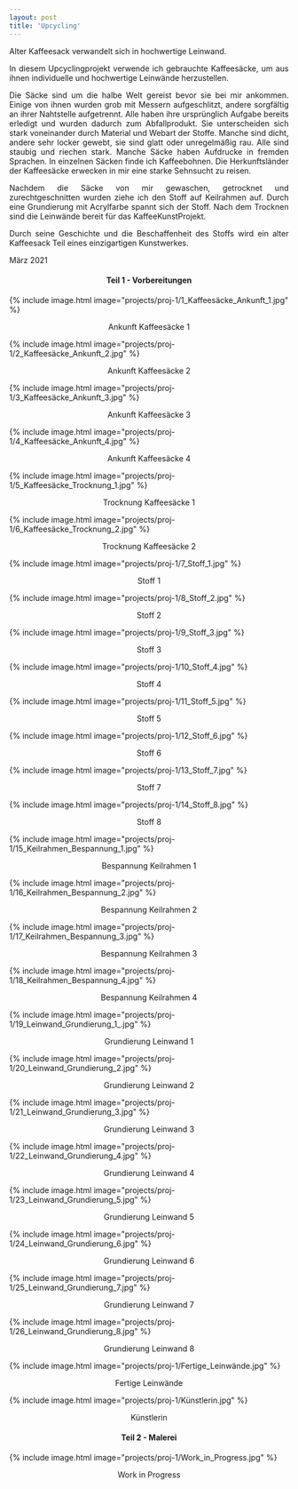 ```yaml
---
layout: post
title: 'Upcycling'
---
```

<p></p>
<p style="text-align:justify">Alter Kaffeesack verwandelt sich in hochwertige Leinwand.</p>

<p style="text-align:justify">In diesem Upcyclingprojekt verwende ich gebrauchte Kaffeesäcke, um aus ihnen individuelle und hochwertige Leinwände herzustellen.</p>
 
<p style="text-align:justify">Die Säcke sind um die halbe Welt gereist bevor sie bei mir ankommen. Einige von ihnen wurden grob mit Messern aufgeschlitzt, andere sorgfältig an ihrer Nahtstelle aufgetrennt. Alle haben ihre ursprünglich Aufgabe bereits erledigt und wurden dadurch zum Abfallprodukt. Sie unterscheiden sich stark voneinander durch Material und Webart der Stoffe. Manche sind dicht, andere sehr locker gewebt, sie sind glatt oder unregelmäßig rau. Alle sind staubig und riechen stark. Manche Säcke haben Aufdrucke in fremden Sprachen. In einzelnen Säcken finde ich Kaffeebohnen. Die Herkunftsländer der Kaffeesäcke erwecken in mir eine starke Sehnsucht zu reisen.</p>

<p style="text-align:justify">Nachdem die Säcke von mir gewaschen, getrocknet und  zurechtgeschnitten wurden ziehe ich den Stoff auf Keilrahmen auf. Durch eine Grundierung mit Acrylfarbe spannt sich der Stoff. Nach dem Trocknen sind die Leinwände bereit für das KaffeeKunstProjekt.</p>

<p style="text-align:justify">Durch seine Geschichte und die Beschaffenheit des Stoffs wird ein alter Kaffeesack Teil eines einzigartigen Kunstwerkes.</p>

<p style="text-align:justify">März 2021</p>


<div align="center"><h4>Teil 1 - Vorbereitungen</h4></div>


{% include image.html image="projects/proj-1/1_Kaffeesäcke_Ankunft_1.jpg" %}
<p align="center">Ankunft Kaffeesäcke 1</p>


{% include image.html image="projects/proj-1/2_Kaffeesäcke_Ankunft_2.jpg" %}
<p align="center">Ankunft Kaffeesäcke 2</p>


{% include image.html image="projects/proj-1/3_Kaffeesäcke_Ankunft_3.jpg" %}
<p align="center">Ankunft Kaffeesäcke 3</p>


{% include image.html image="projects/proj-1/4_Kaffeesäcke_Ankunft_4.jpg" %}
<p align="center">Ankunft Kaffeesäcke 4</p>


{% include image.html image="projects/proj-1/5_Kaffeesäcke_Trocknung_1.jpg" %}
<p align="center">Trocknung Kaffeesäcke 1</p>


{% include image.html image="projects/proj-1/6_Kaffeesäcke_Trocknung_2.jpg" %}
<p align="center">Trocknung Kaffeesäcke 2</p>


{% include image.html image="projects/proj-1/7_Stoff_1.jpg" %}
<p align="center">Stoff 1</p>


{% include image.html image="projects/proj-1/8_Stoff_2.jpg" %}
<p align="center">Stoff 2</p>


{% include image.html image="projects/proj-1/9_Stoff_3.jpg" %}
<p align="center">Stoff 3</p>


{% include image.html image="projects/proj-1/10_Stoff_4.jpg" %}
<p align="center">Stoff 4</p>


{% include image.html image="projects/proj-1/11_Stoff_5.jpg" %}
<p align="center">Stoff 5</p>


{% include image.html image="projects/proj-1/12_Stoff_6.jpg" %}
<p align="center">Stoff 6</p>


{% include image.html image="projects/proj-1/13_Stoff_7.jpg" %}
<p align="center">Stoff 7</p>


{% include image.html image="projects/proj-1/14_Stoff_8.jpg" %}
<p align="center">Stoff 8</p>


{% include image.html image="projects/proj-1/15_Keilrahmen_Bespannung_1.jpg" %}
<p align="center">Bespannung Keilrahmen 1</p>


{% include image.html image="projects/proj-1/16_Keilrahmen_Bespannung_2.jpg" %}
<p align="center">Bespannung Keilrahmen 2</p>


{% include image.html image="projects/proj-1/17_Keilrahmen_Bespannung_3.jpg" %}
<p align="center">Bespannung Keilrahmen 3</p>


{% include image.html image="projects/proj-1/18_Keilrahmen_Bespannung_4.jpg" %}
<p align="center">Bespannung Keilrahmen 4</p>


{% include image.html image="projects/proj-1/19_Leinwand_Grundierung_1_.jpg" %}
<p align="center">Grundierung Leinwand 1</p>


{% include image.html image="projects/proj-1/20_Leinwand_Grundierung_2.jpg" %}
<p align="center">Grundierung Leinwand 2</p>


{% include image.html image="projects/proj-1/21_Leinwand_Grundierung_3.jpg" %}
<p align="center">Grundierung Leinwand 3</p>


{% include image.html image="projects/proj-1/22_Leinwand_Grundierung_4.jpg" %}
<p align="center">Grundierung Leinwand 4</p>


{% include image.html image="projects/proj-1/23_Leinwand_Grundierung_5.jpg" %}
<p align="center">Grundierung Leinwand 5</p>


{% include image.html image="projects/proj-1/24_Leinwand_Grundierung_6.jpg" %}
<p align="center">Grundierung Leinwand 6</p>


{% include image.html image="projects/proj-1/25_Leinwand_Grundierung_7.jpg" %}
<p align="center">Grundierung Leinwand 7</p>


{% include image.html image="projects/proj-1/26_Leinwand_Grundierung_8.jpg" %}
<p align="center">Grundierung Leinwand 8</p>

{% include image.html image="projects/proj-1/Fertige_Leinwände.jpg" %}
<p align="center">Fertige Leinwände</p>

{% include image.html image="projects/proj-1/Künstlerin.jpg" %}
<p align="center">Künstlerin</p>

<p></p>
<div align="center"><h4>Teil 2 - Malerei</h4></div>
<p></p>

{% include image.html image="projects/proj-1/Work_in_Progress.jpg" %}
<p align="center">Work in Progress</p>

